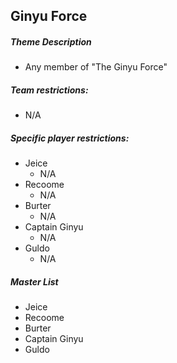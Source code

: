 ## Ginyu Force

##### Theme Description
- Any member of "The Ginyu Force"

##### Team restrictions:
  - N/A 

##### Specific player restrictions:

- Jeice
  - N/A 
- Recoome
  - N/A 
- Burter
  - N/A 
- Captain Ginyu
  - N/A 
- Guldo
  - N/A 
  
##### Master List
- Jeice
- Recoome
- Burter
- Captain Ginyu
- Guldo
  